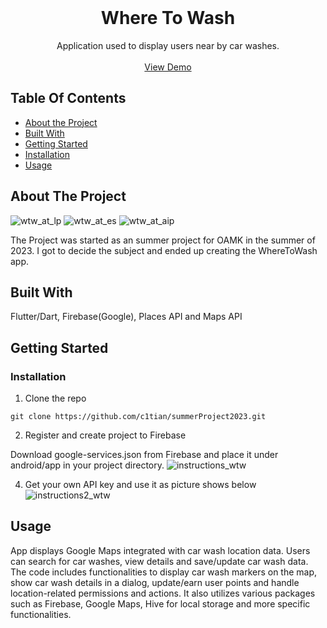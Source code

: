 <br/>

  <h1 align="center">Where To Wash</h1>

  <p align="center">
    Application used to display users near by car washes.
    <br/>
    <br/>
    <a href="https://youtu.be/P3GCqMHWRM0">View Demo</a>
  </p>
</p>

## Table Of Contents

* [About the Project](#about-the-project)
* [Built With](#built-with)
* [Getting Started](#getting-started)
* [Installation](#installation)
* [Usage](#usage)


## About The Project
![wtw_at_lp](https://github.com/c1tian/summerProject2023/assets/99178278/a010353f-f4fd-4fc3-b45f-78902694cfe1)
![wtw_at_es](https://github.com/c1tian/summerProject2023/assets/99178278/7739eeb5-1407-41e5-abad-a888645e467b)
![wtw_at_aip](https://github.com/c1tian/summerProject2023/assets/99178278/bcac604d-f2fd-4a02-b9f4-2514794c37a4)



The Project was started as an summer project for OAMK in the summer of 2023. I got to decide the subject and ended up creating the WhereToWash app. 

## Built With

Flutter/Dart, Firebase(Google), Places API and Maps API

## Getting Started


### Installation

1. Clone the repo

```
git clone https://github.com/c1tian/summerProject2023.git
```

2. Register and create project to Firebase


 Download google-services.json from Firebase and place it under android/app in your project directory. 
 ![instructions_wtw](https://github.com/c1tian/summerProject2023/assets/99178278/e717fd8e-4772-4396-af30-1fa8d7736af0)



4. Get your own API key and use it as picture shows below
![instructions2_wtw](https://github.com/c1tian/summerProject2023/assets/99178278/778c6740-c639-411e-a0b4-49bab2090463)




## Usage

App displays Google Maps integrated with car wash location data. Users can search for car washes, view details and save/update car wash data. The code includes functionalities to display car wash markers on the map, show car wash details in a dialog, update/earn user points and handle location-related permissions and actions. It also utilizes various packages such as Firebase, Google Maps, Hive for local storage and more specific functionalities.



